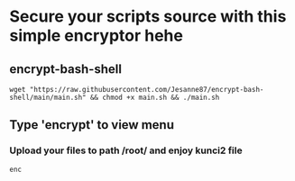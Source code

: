 # Secure your scripts source with this simple encryptor hehe
## encrypt-bash-shell

```
wget "https://raw.githubusercontent.com/Jesanne87/encrypt-bash-shell/main/main.sh" && chmod +x main.sh && ./main.sh
```
## Type 'encrypt' to view menu
### Upload your files to path /root/ and enjoy kunci2 file

```
enc
```
